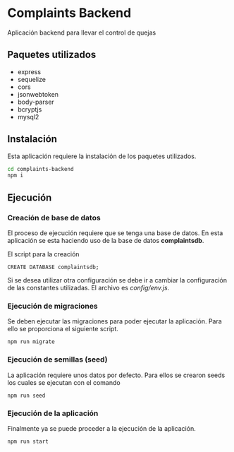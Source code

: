 # Complaints Backend
Aplicación backend para llevar el control de quejas

## Paquetes utilizados

* express
* sequelize
* cors
* jsonwebtoken
* body-parser
* bcryptjs
* mysql2

## Instalación

Esta aplicación requiere la instalación de los paquetes utilizados.
```sh
cd complaints-backend
npm i
```

## Ejecución

### Creación de base de datos
El proceso de ejecución requiere que se tenga una base de datos. En esta aplicación se esta haciendo uso de la base de datos
**complaintsdb**.

El script para la creación
```
CREATE DATABASE complaintsdb;
```

Si se desea utilizar otra configuración se debe ir a cambiar la configuración de las constantes utilizadas. El archivo es *config/env.js*.

### Ejecución de migraciones
Se deben ejecutar las migraciones para poder ejecutar la aplicación. Para ello se proporciona el siguiente script.

```
npm run migrate
```

### Ejecución de semillas (seed)
La aplicación requiere unos datos por defecto. Para ellos se crearon seeds los cuales se ejecutan con el comando

```
npm run seed
```

### Ejecución de la aplicación
Finalmente ya se puede proceder a la ejecución de la aplicación.

```
npm run start
```